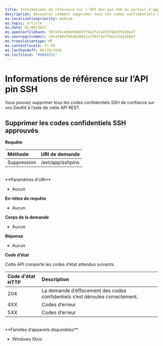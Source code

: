 ```yaml
---
title: Informations de référence sur l’API des pin SSH du portail d’appareil
description: Découvrez comment supprimer tous les codes confidentiels de Secure Shell sécurisés (SSH) par programmation à l’aide de l’API REST du portail d’appareils Xbox/ext/App/sshpins.
ms.localizationpriority: medium
ms.topic: article
ms.date: 02/08/2017
ms.openlocfilehash: 307af4cdd4e998832f4a2fe7a8f874615fe10ad7
ms.sourcegitcommit: cb5af00af05e838621c270173e7fde1c5d2168ef
ms.translationtype: MT
ms.contentlocale: fr-FR
ms.lasthandoff: 08/28/2020
ms.locfileid: "89043531"
---
```

# <a name="ssh-pins-api-reference"></a>Informations de référence sur l’API pin SSH
Vous pouvez supprimer tous les codes confidentiels SSH de confiance sur vos DevKit à l’aide de cette API REST.

## <a name="remove-trusted-ssh-pins"></a>Supprimer les codes confidentiels SSH approuvés

**Requête**

Méthode      | URI de demande
:------     | :-----
Suppression | /ext/app/sshpins
<br />
**Paramètres d’URI**

- Aucun

**En-têtes de requête**

- Aucun

**Corps de la demande**   

- Aucun

**Réponse**   

- Aucun 

**Code d’état**

Cette API comporte les codes d’état attendus suivants.

Code d'état HTTP      | Description
:------     | :-----
204 | La demande d’effacement des codes confidentiels s’est déroulée correctement.
4XX | Codes d’erreur
5XX | Codes d’erreur

<br />
**Familles d’appareils disponibles**

* Windows Xbox

